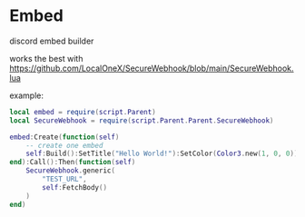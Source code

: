 # Embed
discord embed builder

works the best with https://github.com/LocalOneX/SecureWebhook/blob/main/SecureWebhook.lua

example:
```lua
local embed = require(script.Parent)
local SecureWebhook = require(script.Parent.Parent.SecureWebhook)

embed:Create(function(self) 
	-- create one embed
	self:Build():SetTitle("Hello World!"):SetColor(Color3.new(1, 0, 0)):SetTimestamp(workspace:GetServerTimeNow()):SetDescription("bloxian")
end):Call():Then(function(self)  
	SecureWebhook.generic(
		"TEST_URL",
		self:FetchBody()
	)
end)
```
